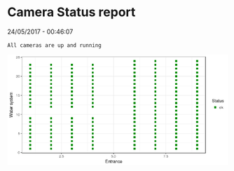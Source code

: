 Camera Status report
================
24/05/2017 - 00:46:07

    All cameras are up and running

![](camreport_files/figure-markdown_github/unnamed-chunk-2-1.png)
